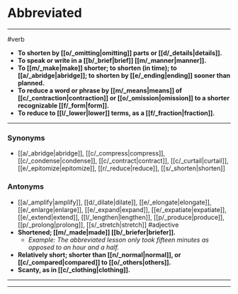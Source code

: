 # Abbreviated
---
#verb
- **To shorten by [[o/_omitting|omitting]] parts or [[d/_details|details]].**
- **To speak or write in a [[b/_brief|brief]] [[m/_manner|manner]].**
- **To [[m/_make|make]] shorter; to shorten (in time); to [[a/_abridge|abridge]]; to shorten by [[e/_ending|ending]] sooner than planned.**
- **To reduce a word or phrase by [[m/_means|means]] of [[c/_contraction|contraction]] or [[o/_omission|omission]] to a shorter recognizable [[f/_form|form]].**
- **To reduce to [[l/_lower|lower]] terms, as a [[f/_fraction|fraction]].**
---
### Synonyms
- [[a/_abridge|abridge]], [[c/_compress|compress]], [[c/_condense|condense]], [[c/_contract|contract]], [[c/_curtail|curtail]], [[e/_epitomize|epitomize]], [[r/_reduce|reduce]], [[s/_shorten|shorten]]
### Antonyms
- [[a/_amplify|amplify]], [[d/_dilate|dilate]], [[e/_elongate|elongate]], [[e/_enlarge|enlarge]], [[e/_expand|expand]], [[e/_expatiate|expatiate]], [[e/_extend|extend]], [[l/_lengthen|lengthen]], [[p/_produce|produce]], [[p/_prolong|prolong]], [[s/_stretch|stretch]]
#adjective
- **Shortened; [[m/_made|made]] [[b/_briefer|briefer]].**
	- _Example: The abbreviated lesson only took fifteen minutes as opposed to an hour and a half._
- **Relatively short; shorter than [[n/_normal|normal]], or [[c/_compared|compared]] to [[o/_others|others]].**
- **Scanty, as in [[c/_clothing|clothing]].**
---
---
